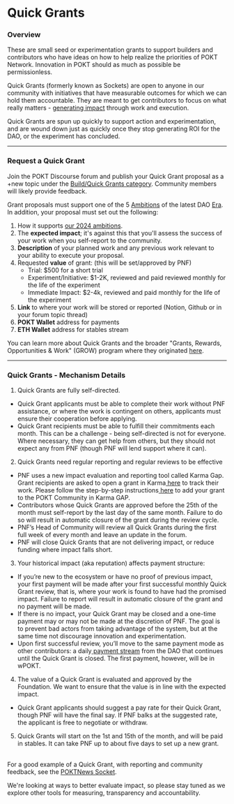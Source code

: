 # Quick Grants

### Overview&#x20;

These are small seed or experimentation grants to support builders and contributors who have ideas on how to help realize the priorities of POKT Network. Innovation in POKT should as much as possible be permissionless.

Quick Grants (formerly known as Sockets) are open to anyone in our community with initiatives that have measurable outcomes for which we can hold them accountable. They are meant to get contributors to focus on what really matters - [generating impact](https://forum.pokt.network/t/contributions-path-to-impact/5038) through work and execution.&#x20;

Quick Grants are spun up quickly to support action and experimentation, and are wound down just as quickly once they stop generating ROI for the DAO, or the experiment has concluded.&#x20;

***

### Request a Quick Grant

Join the POKT Discourse forum and publish your Quick Grant proposal as a +new topic under the [Build/Quick Grants category](https://forum.pokt.network/c/build/quick-grants-fka-sockets/109). Community members will likely provide feedback.

Grant proposals must support one of the 5 [Ambitions](https://forum.pokt.network/uploads/default/original/2X/6/6606f2f32ca26513257cda76400825bcaac7ac14.jpeg) of the latest DAO [Era](https://forum.pokt.network/t/a-new-era-in-dao-operations/4418). In addition, your proposal must set out the following:

1. How it supports [our 2024 ambitions](https://forum.pokt.network/t/pnf-ecosystem-strategy-and-ambitions-update/4836).
2. The **expected impact**; it's against this that you'll assess the success of your work when you self-report to the community.
3. **Description** of your planned work and any previous work relevant to your ability to execute your proposal.
4. Requested **value** of grant: (this will be set/approved by PNF)
   * Trial: $500 for a short trial
   * Experiment/Initiative: $1-2K, reviewed and paid reviewed monthly for the life of the experiment
   * Immediate Impact: $2-4k, reviewed and paid monthly for the life of the experiment
5. **Link** to where your work will be stored or reported (Notion, Github or in your forum topic thread)
6. **POKT Wallet** address for payments
7. **ETH Wallet** address for stables stream

You can learn more about Quick Grants and the broader "Grants, Rewards, Opportunities & Work" (GROW) program where they originated [here](https://forum.pokt.network/t/grow-grants-rewards-opportunities-work/3994).

***

### Quick Grants - Mechanism Details

1. Quick Grants are fully self-directed.&#x20;

* Quick Grant applicants must be able to complete their work without PNF assistance, or where the work is contingent on others, applicants must ensure their cooperation before applying.
* Quick Grant recipients must be able to fulfill their commitments each month. This can be a challenge - being self-directed is not for everyone. Where necessary, they can get help from others, but they should not expect any from PNF (though PNF will lend support where it can).

2. Quick Grants need regular reporting and regular reviews to be effective

* PNF uses a new impact evaluation and reporting tool called Karma Gap. Grant recipients are asked to open a grant in Karma[ here](https://gap.karmahq.xyz/pokt) to track their work. Please follow the step-by-step instructions[ here](https://app.gitbook.com/o/-MVU655bEpKMcmpTxlOG/s/HVZ3BQcmJhVmXh7fy6xP/\~/changes/108/community/start-contributing/how-to-use-karma-gap) to add your grant to the POKT Community in Karma GAP.
* Contributors whose Quick Grants are approved before the 25th of the month must self-report by the last day of the same month. Failure to do so will result in automatic closure of the grant during the review cycle.
* PNF’s Head of Community will review all Quick Grants during the first full week of every month and leave an update in the forum.
* PNF will close Quick Grants that are not delivering impact, or reduce funding where impact falls short.

3. Your historical impact (aka reputation) affects payment structure:

* If you’re new to the ecosystem or have no proof of previous impact, your first payment will be made after your first successful monthly Quick Grant review, that is, where your work is found to have had the promised impact. Failure to report will result in automatic closure of the grant and no payment will be made.
* If there is no impact, your Quick Grant may be closed and a one-time payment may or may not be made at the discretion of PNF. The goal is to prevent bad actors from taking advantage of the system, but at the same time not discourage innovation and experimentation.
* Upon first successful review, you’ll move to the same payment mode as other contributors: a daily[ payment stream](https://hedgey.finance/) from the DAO that continues until the Quick Grant is closed. The first payment, however, will be in wPOKT. &#x20;

4. The value of a Quick Grant is evaluated and approved by the Foundation. We want to ensure that the value is in line with the expected impact.

* Quick Grant applicants should suggest a pay rate for their Quick Grant, though PNF will have the final say. If PNF balks at the suggested rate, the applicant is free to negotiate or withdraw.

5. Quick Grants will start on the 1st and 15th of the month, and will be paid in stables. It can take PNF up to about five days to set up a new grant.

\
For a good example of a Quick Grant, with reporting and community feedback, see the [POKTNews Socket](https://forum.pokt.network/t/closed-poktnews-plugs-into-the-socket/4058).

We're looking at ways to better evaluate impact, so please stay tuned as we explore other tools for measuring, transparency and accountability.
